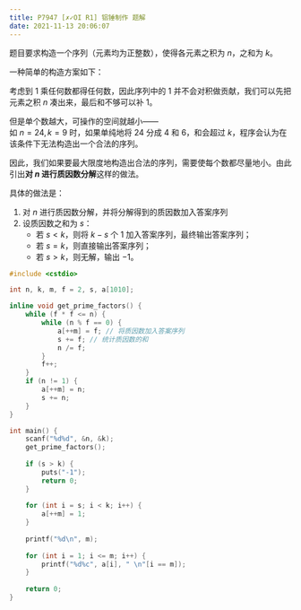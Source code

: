 ```yaml
---
title: P7947 [✗✓OI R1] 铝锤制作 题解
date: 2021-11-13 20:06:07
---
```


题目要求构造一个序列（元素均为正整数），使得各元素之积为 $n$，之和为 $k$。

一种简单的构造方案如下：

考虑到 $1$ 乘任何数都得任何数，因此序列中的 $1$ 并不会对积做贡献，我们可以先把元素之积 $n$ 凑出来，最后和不够可以补 $1$。

但是单个数越大，可操作的空间就越小——  
如 $n = 24, k = 9$ 时，如果单纯地将 $24$ 分成 $4$ 和 $6$，和会超过 $k$，程序会认为在该条件下无法构造出一个合法的序列。

因此，我们如果要最大限度地构造出合法的序列，需要使每个数都尽量地小。由此引出**对 $n$ 进行质因数分解**这样的做法。

具体的做法是：
1. 对 $n$ 进行质因数分解，并将分解得到的质因数加入答案序列
2. 设质因数之和为 $s$：
   - 若 $s < k$，则将 $k - s$ 个 $1$ 加入答案序列，最终输出答案序列；
   - 若 $s = k$，则直接输出答案序列；
   - 若 $s > k$，则无解，输出 $-1$。

```cpp
#include <cstdio>

int n, k, m, f = 2, s, a[1010];

inline void get_prime_factors() {
	while (f * f <= n) {
		while (n % f == 0) {
			a[++m] = f; // 将质因数加入答案序列
			s += f; // 统计质因数的和
			n /= f;
		}
		f++;
	}
	if (n != 1) {
		a[++m] = n;
		s += n;
	}
}

int main() {
	scanf("%d%d", &n, &k);
	get_prime_factors();
	
	if (s > k) {
		puts("-1");
		return 0;
	}
	
	for (int i = s; i < k; i++) {
		a[++m] = 1;
	}
	
	printf("%d\n", m);
	
	for (int i = 1; i <= m; i++) {
		printf("%d%c", a[i], " \n"[i == m]);
	}
	
	return 0;
}

```